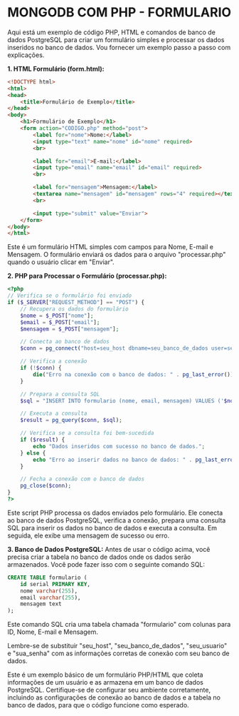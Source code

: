 # MONGODB COM PHP - FORMULARIO
Aqui está um exemplo de código PHP, HTML e comandos de banco de dados PostgreSQL para criar um formulário simples e processar os dados inseridos no banco de dados. Vou fornecer um exemplo passo a passo com explicações.

**1. HTML Formulário (form.html):**
```html
<!DOCTYPE html>
<html>
<head>
    <title>Formulário de Exemplo</title>
</head>
<body>
    <h1>Formulário de Exemplo</h1>
    <form action="CODIGO.php" method="post">
        <label for="nome">Nome:</label>
        <input type="text" name="nome" id="nome" required>
        <br>

        <label for="email">E-mail:</label>
        <input type="email" name="email" id="email" required>
        <br>

        <label for="mensagem">Mensagem:</label>
        <textarea name="mensagem" id="mensagem" rows="4" required></textarea>
        <br>

        <input type="submit" value="Enviar">
    </form>
</body>
</html>
```

Este é um formulário HTML simples com campos para Nome, E-mail e Mensagem. O formulário enviará os dados para o arquivo "processar.php" quando o usuário clicar em "Enviar".

**2. PHP para Processar o Formulário (processar.php):**
```php
<?php
// Verifica se o formulário foi enviado
if ($_SERVER["REQUEST_METHOD"] == "POST") {
    // Recupera os dados do formulário
    $nome = $_POST["nome"];
    $email = $_POST["email"];
    $mensagem = $_POST["mensagem"];

    // Conecta ao banco de dados
    $conn = pg_connect("host=seu_host dbname=seu_banco_de_dados user=seu_usuario password=sua_senha");

    // Verifica a conexão
    if (!$conn) {
        die("Erro na conexão com o banco de dados: " . pg_last_error());
    }

    // Prepara a consulta SQL
    $sql = "INSERT INTO formulario (nome, email, mensagem) VALUES ('$nome', '$email', '$mensagem')";

    // Executa a consulta
    $result = pg_query($conn, $sql);

    // Verifica se a consulta foi bem-sucedida
    if ($result) {
        echo "Dados inseridos com sucesso no banco de dados.";
    } else {
        echo "Erro ao inserir dados no banco de dados: " . pg_last_error();
    }

    // Fecha a conexão com o banco de dados
    pg_close($conn);
}
?>
```

Este script PHP processa os dados enviados pelo formulário. Ele conecta ao banco de dados PostgreSQL, verifica a conexão, prepara uma consulta SQL para inserir os dados no banco de dados e executa a consulta. Em seguida, ele exibe uma mensagem de sucesso ou erro.

**3. Banco de Dados PostgreSQL:**
Antes de usar o código acima, você precisa criar a tabela no banco de dados onde os dados serão armazenados. Você pode fazer isso com o seguinte comando SQL:

```sql
CREATE TABLE formulario (
    id serial PRIMARY KEY,
    nome varchar(255),
    email varchar(255),
    mensagem text
);
```

Este comando SQL cria uma tabela chamada "formulario" com colunas para ID, Nome, E-mail e Mensagem.

Lembre-se de substituir "seu_host", "seu_banco_de_dados", "seu_usuario" e "sua_senha" com as informações corretas de conexão com seu banco de dados.

Este é um exemplo básico de um formulário PHP/HTML que coleta informações de um usuário e as armazena em um banco de dados PostgreSQL. Certifique-se de configurar seu ambiente corretamente, incluindo as configurações de conexão ao banco de dados e a tabela no banco de dados, para que o código funcione como esperado.